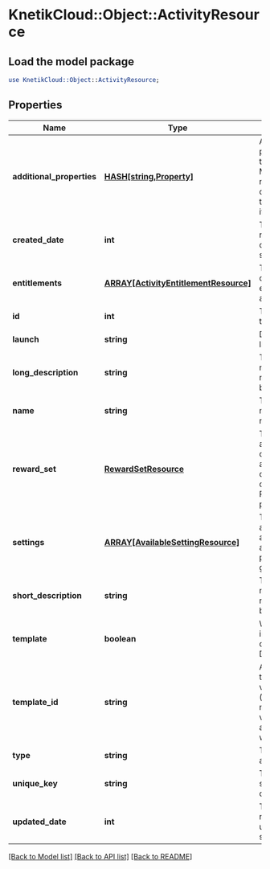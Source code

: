 # KnetikCloud::Object::ActivityResource

## Load the model package
```perl
use KnetikCloud::Object::ActivityResource;
```

## Properties
Name | Type | Description | Notes
------------ | ------------- | ------------- | -------------
**additional_properties** | [**HASH[string,Property]**](Property.md) | A map of additional properties, keyed on the property name.  Must match the names and types defined in the template for this item type | [optional] 
**created_date** | **int** | The date/time this resource was created in seconds since unix epoch | [optional] 
**entitlements** | [**ARRAY[ActivityEntitlementResource]**](ActivityEntitlementResource.md) | The list of items that can be used for entitlement (wager amounts/etc) | [optional] 
**id** | **int** | The unique ID for that resource | [optional] 
**launch** | **string** | Details about how to launch the activity | [optional] 
**long_description** | **string** | The user friendly name of that resource. Defaults to blank string | [optional] 
**name** | **string** | The user friendly name of that resource | 
**reward_set** | [**RewardSetResource**](RewardSetResource.md) | The rewards to give at the end of each occurence of the activity. When creating/updating only id is used. Reward set must be pre-existing | [optional] 
**settings** | [**ARRAY[AvailableSettingResource]**](AvailableSettingResource.md) | The list of settings and their options available for this activity. Not populated when getting listing | [optional] 
**short_description** | **string** | The user friendly name of that resource. Defaults to blank string | [optional] 
**template** | **boolean** | Whether this activity is a template for other activities. Default: false | [optional] 
**template_id** | **string** | An activity template this activity is validated against (private). May be null and no validation of additional_properties will be done | [optional] 
**type** | **string** | The type of the activity | 
**unique_key** | **string** | The unique key (for static reference in code) of the activity | [optional] 
**updated_date** | **int** | The date/time this resource was last updated in seconds since unix epoch | [optional] 

[[Back to Model list]](../README.md#documentation-for-models) [[Back to API list]](../README.md#documentation-for-api-endpoints) [[Back to README]](../README.md)


